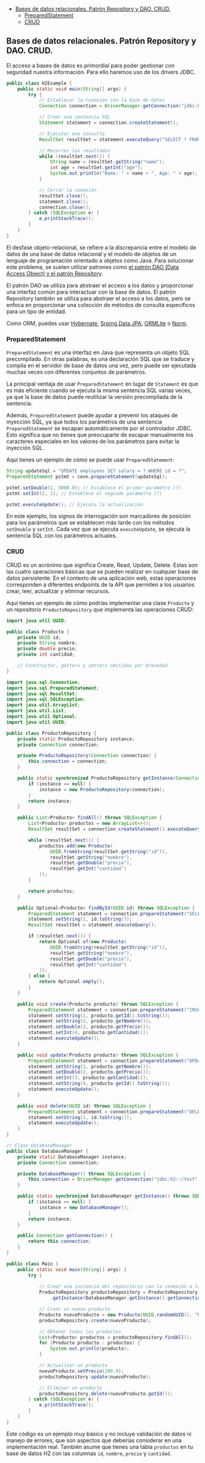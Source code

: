 - [Bases de datos relacionales. Patrón Repository y DAO. CRUD.](#bases-de-datos-relacionales-patrón-repository-y-dao-crud)
  - [PreparedStatement](#preparedstatement)
  - [CRUD](#crud)


## Bases de datos relacionales. Patrón Repository y DAO. CRUD.
El acceso a bases de datos es primordial para poder gestionar con seguridad nuestra información. Para ello haremos uso de los drivers JDBC. 
```java
public class H2Example {
    public static void main(String[] args) {
        try {
            // Establecer la conexión con la base de datos
            Connection connection = DriverManager.getConnection("jdbc:h2:~/test", "sa", "");

            // Crear una sentencia SQL
            Statement statement = connection.createStatement();

            // Ejecutar una consulta
            ResultSet resultSet = statement.executeQuery("SELECT * FROM customers");

            // Recorrer los resultados
            while (resultSet.next()) {
                String name = resultSet.getString("name");
                int age = resultSet.getInt("age");
                System.out.println("Name: " + name + ", Age: " + age);
            }

            // Cerrar la conexión
            resultSet.close();
            statement.close();
            connection.close();
        } catch (SQLException e) {
            e.printStackTrace();
        }
    }
}
```

El desfase objeto-relacional, se refiere a la discrepancia entre el modelo de datos de una base de datos relacional y el modelo de objetos de un lenguaje de programación orientado a objetos como Java. Para solucionar este problema, se suelen utilizar patrones como [el patrón DAO (Data Access Object) y el patrón Repository](https://www.arquitecturajava.com/dao-vs-repository-y-sus-diferencias/).

El patrón DAO se utiliza para abstraer el acceso a los datos y proporcionar una interfaz común para interactuar con la base de datos. El patrón Repository también se utiliza para abstraer el acceso a los datos, pero se enfoca en proporcionar una colección de métodos de consulta específicos para un tipo de entidad. 

Como ORM, puedes usar [Hybernate](https://hibernate.org/), [Srping Data JPA](https://spring.io/projects/spring-data-jpa), [ORMLite](https://www.baeldung.com/ormlite) o [Norm](https://github.com/dieselpoint/norm).

### PreparedStatement
`PreparedStatement` es una interfaz en Java que representa un objeto SQL precompilado. En otras palabras, es una declaración SQL que se traduce y compila en el servidor de base de datos una vez, pero puede ser ejecutada muchas veces con diferentes conjuntos de parámetros.

La principal ventaja de usar `PreparedStatement` en lugar de `Statement` es que es más eficiente cuando se ejecuta la misma sentencia SQL varias veces, ya que la base de datos puede reutilizar la versión precompilada de la sentencia.

Además, `PreparedStatement` puede ayudar a prevenir los ataques de inyección SQL, ya que todos los parámetros de una sentencia `PreparedStatement` se escapan automáticamente por el controlador JDBC. Esto significa que no tienes que preocuparte de escapar manualmente los caracteres especiales en los valores de los parámetros para evitar la inyección SQL.

Aquí tienes un ejemplo de cómo se puede usar `PreparedStatement`:

```java
String updateSql = "UPDATE employees SET salary = ? WHERE id = ?";
PreparedStatement pstmt = conn.prepareStatement(updateSql);

pstmt.setDouble(1, 5000.0); // Establece el primer parámetro (?)
pstmt.setInt(2, 1); // Establece el segundo parámetro (?)

pstmt.executeUpdate(); // Ejecuta la actualización
```

En este ejemplo, los signos de interrogación son marcadores de posición para los parámetros que se establecen más tarde con los métodos `setDouble` y `setInt`. Cada vez que se ejecuta `executeUpdate`, se ejecuta la sentencia SQL con los parámetros actuales.

### CRUD
CRUD es un acrónimo que significa Create, Read, Update, Delete. Estas son las cuatro operaciones básicas que se pueden realizar en cualquier base de datos persistente. En el contexto de una aplicación web, estas operaciones corresponden a diferentes endpoints de la API que permiten a los usuarios crear, leer, actualizar y eliminar recursos.

Aquí tienes un ejemplo de cómo podrías implementar una clase `Producto` y un repositorio `ProductoRepository` que implementa las operaciones CRUD:

```java
import java.util.UUID;

public class Producto {
    private UUID id;
    private String nombre;
    private double precio;
    private int cantidad;

    // Constructor, getters y setters omitidos por brevedad
}

import java.sql.Connection;
import java.sql.PreparedStatement;
import java.sql.ResultSet;
import java.sql.SQLException;
import java.util.ArrayList;
import java.util.List;
import java.util.Optional;
import java.util.UUID;

public class ProductoRepository {
    private static ProductoRepository instance;
    private Connection connection;

    private ProductoRepository(Connection connection) {
        this.connection = connection;
    }

    public static synchronized ProductoRepository getInstance(Connection connection) {
        if (instance == null) {
            instance = new ProductoRepository(connection);
        }
        return instance;
    }

    public List<Producto> findAll() throws SQLException {
        List<Producto> productos = new ArrayList<>();
        ResultSet resultSet = connection.createStatement().executeQuery("SELECT * FROM productos");

        while (resultSet.next()) {
            productos.add(new Producto(
                UUID.fromString(resultSet.getString("id")),
                resultSet.getString("nombre"),
                resultSet.getDouble("precio"),
                resultSet.getInt("cantidad")
            ));
        }

        return productos;
    }

    public Optional<Producto> findById(UUID id) throws SQLException {
        PreparedStatement statement = connection.prepareStatement("SELECT * FROM productos WHERE id = ?");
        statement.setString(1, id.toString());
        ResultSet resultSet = statement.executeQuery();

        if (resultSet.next()) {
            return Optional.of(new Producto(
                UUID.fromString(resultSet.getString("id")),
                resultSet.getString("nombre"),
                resultSet.getDouble("precio"),
                resultSet.getInt("cantidad")
            ));
        } else {
            return Optional.empty();
        }
    }

    public void create(Producto producto) throws SQLException {
        PreparedStatement statement = connection.prepareStatement("INSERT INTO productos (id, nombre, precio, cantidad) VALUES (?, ?, ?, ?)");
        statement.setString(1, producto.getId().toString());
        statement.setString(2, producto.getNombre());
        statement.setDouble(3, producto.getPrecio());
        statement.setInt(4, producto.getCantidad());
        statement.executeUpdate();
    }

    public void update(Producto producto) throws SQLException {
        PreparedStatement statement = connection.prepareStatement("UPDATE productos SET nombre = ?, precio = ?, cantidad = ? WHERE id = ?");
        statement.setString(1, producto.getNombre());
        statement.setDouble(2, producto.getPrecio());
        statement.setInt(3, producto.getCantidad());
        statement.setString(4, producto.getId().toString());
        statement.executeUpdate();
    }

    public void delete(UUID id) throws SQLException {
        PreparedStatement statement = connection.prepareStatement("DELETE FROM productos WHERE id = ?");
        statement.setString(1, id.toString());
        statement.executeUpdate();
    }
}

// Clase DatabaseManager
public class DatabaseManager {
    private static DatabaseManager instance;
    private Connection connection;

    private DatabaseManager() throws SQLException {
        this.connection = DriverManager.getConnection("jdbc:h2:~/test", "sa", "");  // Cambia "sa" y "" a tu usuario y contraseña
    }

    public static synchronized DatabaseManager getInstance() throws SQLException {
        if (instance == null) {
            instance = new DatabaseManager();
        }
        return instance;
    }

    public Connection getConnection() {
        return this.connection;
    }
}

public class Main {
    public static void main(String[] args) {
        try {
    
            // Crear una instancia del repositorio con la conexión a la base de datos de dependencia
            ProductoRepository productoRepository = ProductoRepository
                .getInstance(DatabaseManager.getInstance().getConnection());

            // Crear un nuevo producto
            Producto nuevoProducto = new Producto(UUID.randomUUID(), "Nuevo producto", 100.0, 10);
            productoRepository.create(nuevoProducto);

            // Obtener todos los productos
            List<Producto> productos = productoRepository.findAll();
            for (Producto producto : productos) {
                System.out.println(producto);
            }

            // Actualizar un producto
            nuevoProducto.setPrecio(200.0);
            productoRepository.update(nuevoProducto);

            // Eliminar un producto
            productoRepository.delete(nuevoProducto.getId());
        } catch (SQLException e) {
            e.printStackTrace();
        }
    }
}
```

Este código es un ejemplo muy básico y no incluye validación de datos ni manejo de errores, que son aspectos que deberías considerar en una implementación real. También asume que tienes una tabla `productos` en tu base de datos H2 con las columnas `id`, `nombre`, `precio` y `cantidad`.
